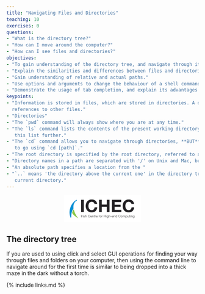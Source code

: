 ```yaml
---
title: "Navigating Files and Directories"
teaching: 10
exercises: 0
questions:
- "What is the directory tree?"
- "How can I move around the computer?"
- "How can I see files and directories?"
objectives:
- "To gain understanding of the directory tree, and navigate through it as effectively as a GUI interface"
- "Explain the similarities and differences between files and directories."
- "Gain understanding of relative and actual paths."
- "Use options and arguments to change the behaviour of a shell command."
- "Demonstrate the usage of tab completion, and explain its advantages."
keypoints:
- "Information is stored in files, which are stored in directories. A directory is itself a file which contains
  references to other files."
- "Directories"
- "The `pwd` command will always show where you are at any time."
- "The `ls` command lists the contents of the present working directory. Additional options and arguments can filter
   this list further."
- "The `cd` command allows you to navigate through directories, **BUT** you also need to direct it to where you want
   to go using `cd [path]`."
- "The root directory is specified by the root directory, referred to as `/`."
- "Directory names in a path are separated with '/' on Unix and Mac, but by '\' on Windows."
- "An absolute path specifies a location from the "
- "`..` means 'the directory above the current one' in the directory tree, whereas `.` on its own specifies 'the
   current directory."
---
```


<p align="center"><img src="../fig/ICHEC_Logo.jpg" width="40%"/></p>

## The directory tree

If you are used to using click and select GUI operations for finding your way through files and folders on your
computer, then using the command line to navigate around for the first time is similar to being dropped into a 
thick maze in the dark without a torch. 

{% include links.md %}

